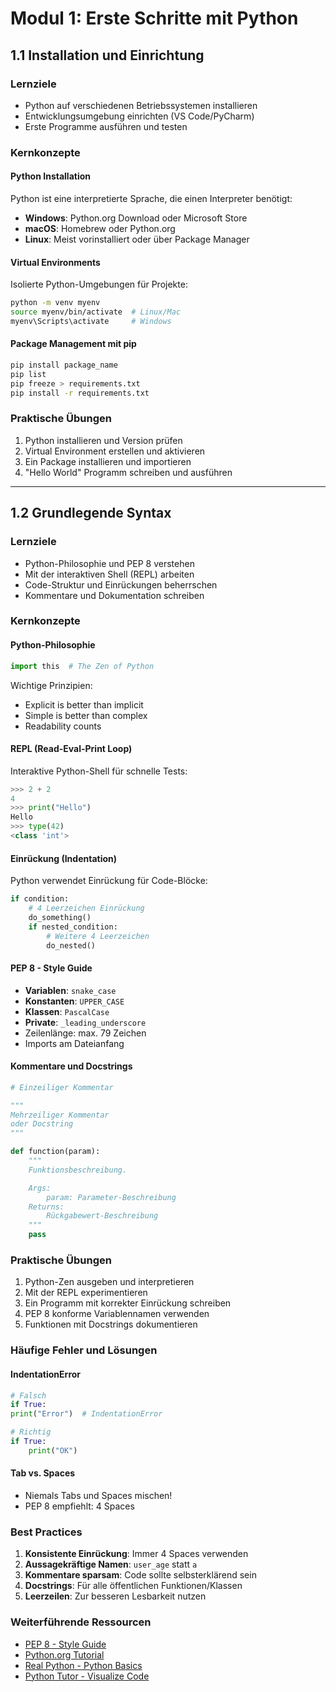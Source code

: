 # Modul 1: Erste Schritte mit Python

## 1.1 Installation und Einrichtung

### Lernziele
- Python auf verschiedenen Betriebssystemen installieren
- Entwicklungsumgebung einrichten (VS Code/PyCharm)
- Erste Programme ausführen und testen

### Kernkonzepte

#### Python Installation
Python ist eine interpretierte Sprache, die einen Interpreter benötigt:
- **Windows**: Python.org Download oder Microsoft Store
- **macOS**: Homebrew oder Python.org
- **Linux**: Meist vorinstalliert oder über Package Manager

#### Virtual Environments
Isolierte Python-Umgebungen für Projekte:
```bash
python -m venv myenv
source myenv/bin/activate  # Linux/Mac
myenv\Scripts\activate     # Windows
```

#### Package Management mit pip
```bash
pip install package_name
pip list
pip freeze > requirements.txt
pip install -r requirements.txt
```

### Praktische Übungen
1. Python installieren und Version prüfen
2. Virtual Environment erstellen und aktivieren
3. Ein Package installieren und importieren
4. "Hello World" Programm schreiben und ausführen

---

## 1.2 Grundlegende Syntax

### Lernziele
- Python-Philosophie und PEP 8 verstehen
- Mit der interaktiven Shell (REPL) arbeiten
- Code-Struktur und Einrückungen beherrschen
- Kommentare und Dokumentation schreiben

### Kernkonzepte

#### Python-Philosophie
```python
import this  # The Zen of Python
```
Wichtige Prinzipien:
- Explicit is better than implicit
- Simple is better than complex
- Readability counts

#### REPL (Read-Eval-Print Loop)
Interaktive Python-Shell für schnelle Tests:
```python
>>> 2 + 2
4
>>> print("Hello")
Hello
>>> type(42)
<class 'int'>
```

#### Einrückung (Indentation)
Python verwendet Einrückung für Code-Blöcke:
```python
if condition:
    # 4 Leerzeichen Einrückung
    do_something()
    if nested_condition:
        # Weitere 4 Leerzeichen
        do_nested()
```

#### PEP 8 - Style Guide
- **Variablen**: `snake_case`
- **Konstanten**: `UPPER_CASE`
- **Klassen**: `PascalCase`
- **Private**: `_leading_underscore`
- Zeilenlänge: max. 79 Zeichen
- Imports am Dateianfang

#### Kommentare und Docstrings
```python
# Einzeiliger Kommentar

"""
Mehrzeiliger Kommentar
oder Docstring
"""

def function(param):
    """
    Funktionsbeschreibung.

    Args:
        param: Parameter-Beschreibung
    Returns:
        Rückgabewert-Beschreibung
    """
    pass
```

### Praktische Übungen
1. Python-Zen ausgeben und interpretieren
2. Mit der REPL experimentieren
3. Ein Programm mit korrekter Einrückung schreiben
4. PEP 8 konforme Variablennamen verwenden
5. Funktionen mit Docstrings dokumentieren

### Häufige Fehler und Lösungen

#### IndentationError
```python
# Falsch
if True:
print("Error")  # IndentationError

# Richtig
if True:
    print("OK")
```

#### Tab vs. Spaces
- Niemals Tabs und Spaces mischen!
- PEP 8 empfiehlt: 4 Spaces

### Best Practices
1. **Konsistente Einrückung**: Immer 4 Spaces verwenden
2. **Aussagekräftige Namen**: `user_age` statt `a`
3. **Kommentare sparsam**: Code sollte selbsterklärend sein
4. **Docstrings**: Für alle öffentlichen Funktionen/Klassen
5. **Leerzeilen**: Zur besseren Lesbarkeit nutzen

### Weiterführende Ressourcen
- [PEP 8 - Style Guide](https://pep8.org/)
- [Python.org Tutorial](https://docs.python.org/3/tutorial/)
- [Real Python - Python Basics](https://realpython.com/python-basics/)
- [Python Tutor - Visualize Code](https://pythontutor.com/)